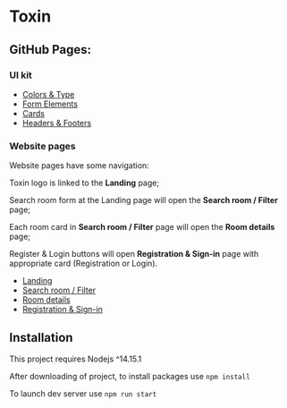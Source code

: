 # Toxin

## GitHub Pages:

### UI kit
+ [Colors & Type](https://virss1.github.io/hotel-pages-and-uikit/assets/pages/colors-and-type.html)
+ [Form Elements](https://virss1.github.io/hotel-pages-and-uikit/assets/pages/form-elements.html)
+ [Cards](https://virss1.github.io/hotel-pages-and-uikit/assets/pages/cards.html)
+ [Headers & Footers](https://virss1.github.io/hotel-pages-and-uikit/assets/pages/headers-and-footers.html)

### Website pages
Website pages have some navigation:

Toxin logo is linked to the __Landing__ page;

Search room form at the Landing page will open the __Search room / Filter__ page;

Each room card in __Search room / Filter__ page will open the __Room details__ page;

Register & Login buttons will open __Registration & Sign-in__ page with appropriate card (Registration or Login).
+ [Landing](https://virss1.github.io/hotel-pages-and-uikit/assets/pages/landing.html)
+ [Search room / Filter](https://virss1.github.io/hotel-pages-and-uikit/assets/pages/search-room.html)
+ [Room details](https://virss1.github.io/hotel-pages-and-uikit/assets/pages/room-details.html)
+ [Registration & Sign-in](https://virss1.github.io/hotel-pages-and-uikit/assets/pages/registration-and-sign-in.html)


## Installation
This project requires Nodejs ^14.15.1

After downloading of project, to install packages use `npm install`

To launch dev server use `npm run start`

